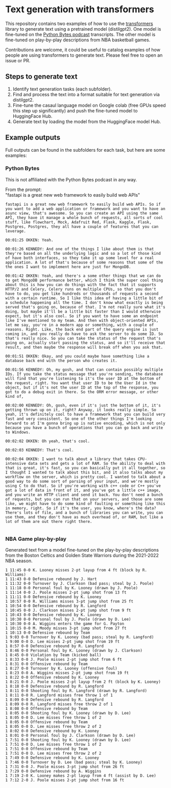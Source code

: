 # Text generation with transformers

This repository contains two examples of how to use the [transformers](https://huggingface.co/docs/transformers/index) library to generate text using a pretrained model (distilgpt2). One model is fine-tuned on the [Python Bytes podcast](https://pythonbytes.fm/) transcripts. The other model is fine-tuned on play-by-play descriptions from NBA basketball games.

Contributions are welcome, it could be useful to catalog examples of how people are using transformers to generate text. Please feel free to open an issue or PR.

## Steps to generate text

1. Identify text generation tasks (each subfolder).
2. Find and process the text into a format suitable for text generation via distilgpt2.
3. Fine-tune the casaul language model on Google colab (free GPUs speed this step up significantly) and push the fine-tuned model to HuggingFace Hub.
4. Generate text by loading the model from the HuggingFace model Hub.

## Example outputs

Full outputs can be found in the subfolders for each task, but here are some examples:

### Python Bytes

This is not affiliated with the Python Bytes podcast in any way.

From the prompt:  
"fastapi is a great new web framework to easily build web APIs"

```
fastapi is a great new web framework to easily build web APIs. So if you want to add a web application or framework and you want to have an async view, that's awesome. So you can create an API using the same API, they have it manage a whole bunch of requests, all sorts of cool stuff, like flowchart, Mock, Adafruit Red, Flask, Kaggle, Flask, Postgres, Postgres, they all have a couple of features that you can leverage.
 
00:01:25 OKKEN: Yeah.
 
00:01:26 KENNEDY: And one of the things I like about them is that they're based on all the underlying logic and so a lot of those kind of have both interfaces, so they take it up some level for a real application. A lot of that's because of some reasons that some of the the ones I want to implement here are just for MongoDB.
 
00:01:42 OKKEN: Yeah, and there's a some other things that we can do to get MongoDB performance better, which I think the super cool thing about this is how you can do things with the fact that it supports HTTP/2 and Celery, Celery runs on multiple CPUs, so that you don't have to do, you get like hundreds or thousands of requests a second with a certain runtime. So I like this idea of having a little bit of a schedule happening all the time. I don't know what exactly is being served that's going on, because of that. I'm not really sure what it's doing, but maybe it'll be a little bit faster than I would otherwise expect, but it's also cool. So if you want to have some an endpoint like I've mentioned to my team. And then with object-oriented APIs, let me say, you're in a modern app or something, with a couple of reasons. Right. Like, the back end part of the query engine is just coming in, and you really do have to ask the server to do some ID. So that's really nice. So you can take the status of the request that's going on, actually start passing the status, and so it'll receive that result, and then maybe the response will break off when you ask that.
 
00:01:51 OKKEN: Okay, and you could maybe have something like a database back end with the person who creates it.
 
00:01:56 KENNEDY: Oh, my gosh, and that can contain possibly multiple IDs. If you take the status message that you're sending, the database will find that you're listening to it's the user ID at the bottom of the request, right. You want that user ID to be the User Id in the object, but if it's not the user ID at the top of the response, you got to do a debug exit in there. So the ORM error message, or other kind of,
 
00:02:00 KENNEDY: Oh, gosh, even if it's just the bottom of it, it's getting thrown up on it, right? Anyway, it looks really simple. So yeah, it's definitely cool to have a framework that you can build very fast and very consistent. So one of the other things I'm looking forward to at I'm gonna bring up is native encoding, which is not only because you have a bunch of operations that you can go back and write to Windows.
 
00:02:02 OKKEN: Oh yeah, that's cool.
 
00:02:03 KENNEDY: That's cool.
 
00:02:04 OKKEN: I want to talk about a library that takes CPU-intensive data sets and gets a lot of RAM. So the ability to deal with that is great, it's fast, so you can basically put it all together, so I thought I wanted to talk about this bit, and it also talks about my workflow on the server, which is pretty cool. I wanted to talk about a good way to do some sort of parsing of your input, and we're mostly using C to do that. So if you're working with c++ code or C++ you've got a lot of data in front of it, and you've got a little c++ image, and you write an HTTP client and send it back. You don't need a bunch of requests, but you can run that on your servers, and those are some like, we might have to do some kind of faulting or something like this in memory, right. So if it's the user, you know, where's the data? There's lots of file, and a bunch of libraries you can write, you can use them, and they don't have as much overhead of, or RAM, but like a lot of them are out there right there.
 
```

### NBA Game play-by-play

Generated text from a model fine-tuned on the play-by-play descriptions from the Boston Celtics and Golden State Warriors during the 2021-2022 NBA season.  

```
1 11:45 0-0 K. Looney misses 2-pt layup from 4 ft (block by R. Williams)
1 11:43 0-0 Defensive rebound by J. Hart
1 11:32 0-0 Turnover by J. Clarkson (bad pass; steal by J. Poole)
1 11:18 0-0 Personal foul by K. Looney (drawn by J. Poole)
1 11:14 0-0 J. Poole misses 2-pt jump shot from 13 ft
1 11:11 0-0 Defensive rebound by K. Looney
1 10:57 0-0 R. Williams misses 3-pt jump shot from 25 ft
1 10:54 0-0 Defensive rebound by R. Langford
1 10:45 0-0 J. Clarkson misses 2-pt jump shot from 9 ft
1 10:43 0-0 Defensive rebound by K. Looney
1 10:30 0-0 Personal foul by J. Poole (drawn by D. Lee)
1 10:30 0-0 A. Wiggins enters the game for G. Payton
1 10:15 0-0 M. Moody misses 3-pt jump shot from 27 ft
1 10:13 0-0 Defensive rebound by Team
1 9:03 0-0 Turnover by K. Looney (bad pass; steal by R. Langford)
1 9:00 0-0 D. Lee misses 2-pt jump shot from 19 ft
1 8:57 0-0 Defensive rebound by R. Langford
1 8:46 0-0 Personal foul by K. Looney (drawn by J. Clarkson)
1 8:45 0-0 Violation by Team (kicked ball)
1 8:33 0-0 J. Poole misses 2-pt jump shot from 6 ft
1 8:31 0-0 Offensive rebound by Team
1 8:27 0-0 Turnover by K. Looney (offensive foul)
1 8:23 0-0 A. Wiggins misses 2-pt jump shot from 19 ft
1 8:22 0-0 Offensive rebound by K. Looney
1 8:21 0-0 J. Poole misses 2-pt layup from 2 ft (block by K. Looney)
1 8:18 0-0 Defensive rebound by R. Langford
1 8:11 0-0 Shooting foul by R. Langford (drawn by R. Langford)
1 8:11 0-0 R. Langford misses free throw 1 of 1
1 8:09 0-0 Defensive rebound by R. Langford
1 8:09 0-0 R. Langford misses free throw 2 of 1
1 8:08 0-0 Offensive rebound by Team
1 8:05 0-0 Shooting foul by K. Looney (drawn by D. Lee)
1 8:05 0-0 D. Lee misses free throw 1 of 2
1 8:05 0-0 Offensive rebound by Team
1 8:05 0-0 D. Lee misses free throw 2 of 2
1 8:02 0-0 Defensive rebound by K. Looney
1 8:01 0-0 Personal foul by J. Clarkson (drawn by D. Lee)
1 7:51 0-0 Shooting foul by K. Looney (drawn by D. Lee)
1 7:51 0-0 D. Lee misses free throw 1 of 2
1 7:51 0-0 Offensive rebound by Team
1 7:51 0-0 D. Lee misses free throw 2 of 2
1 7:49 0-0 Defensive rebound by K. Looney
1 7:46 0-0 Turnover by D. Lee (bad pass; steal by K. Looney)
1 7:31 0-0 J. Poole misses 3-pt jump shot from 26 ft
1 7:29 0-0 Defensive rebound by A. Wiggins
1 7:19 2-0 K. Looney makes 2-pt layup from 4 ft (assist by D. Lee)
1 7:12 2-0 J. Poole misses 2-pt jump shot from 16 ft
```